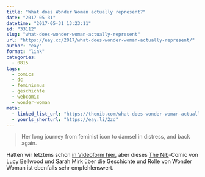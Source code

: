 ```yaml
---
title: "What does Wonder Woman actually represent?"
date: "2017-05-31"
datetime: "2017-05-31 13:23:11"
id: "33112"
slug: "what-does-wonder-woman-actually-represent"
url: "https://eay.cc/2017/what-does-wonder-woman-actually-represent/"
author: "eay"
format: "link"
categories:
  - 0815
tags:
  - comics
  - dc
  - feminismus
  - geschichte
  - webcomic
  - wonder-woman
meta:
  - linked_list_url: "https://thenib.com/what-does-wonder-woman-actually-represent"
  - yourls_shorturl: "https://eay.li/2zd"
---
```


> Her long journey from feminist icon to damsel in distress, and back again.

Hatten wir letztens schon [in Videoform hier](https://eay.cc/2017/wonder-woman-a-symbol-of-progress/), aber dieses [The Nib](https://thenib.com/)\-Comic von Lucy Bellwood und Sarah Mirk über die Geschichte und Rolle von Wonder Woman ist ebenfalls sehr empfehlenswert.
